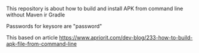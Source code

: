 This repository is about how to build and install APK from command line without Maven ir Gradle

Passwords for keysore are "password"

This based on article https://www.apriorit.com/dev-blog/233-how-to-build-apk-file-from-command-line
